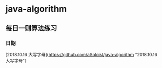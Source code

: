 # java-algorithm

## 每日一则算法练习

### 日期

[2018.10.16 大写字母](https://github.com/aSoloist/java-algorithm "2018.10.16 大写字母"）
